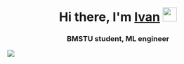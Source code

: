<h1 align="center">Hi there, I'm <a href="https://vk.com/vaaness" target="_blank">Ivan</a> 
<img src="https://github.com/blackcater/blackcater/raw/main/images/Hi.gif" height="32"/></h1>
<h3 align="center">BMSTU student, ML engineer </h3>

![](https://github-profile-summary-cards.vercel.app/api/cards/repos-per-language?username=123-39&theme=solarized_dark)

<!--
**123-39/123-39** is a ✨ _special_ ✨ repository because its `README.md` (this file) appears on your GitHub profile.

Here are some ideas to get you started:

- 🔭 I’m currently working on ...
- 🌱 I’m currently learning ...
- 👯 I’m looking to collaborate on ...
- 🤔 I’m looking for help with ...
- 💬 Ask me about ...
- 📫 How to reach me: ...
- 😄 Pronouns: ...
- ⚡ Fun fact: ...
-->
